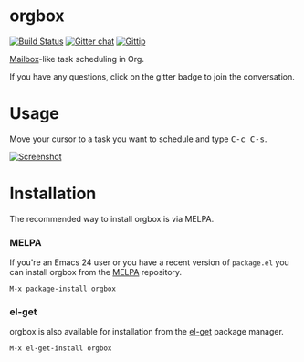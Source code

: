 orgbox
======
[![Build Status](http://img.shields.io/travis/yasuhito/orgbox/develop.svg?style=flat)][travis]
[![Gitter chat](http://img.shields.io/badge/GITTER-orgbox-blue.svg?style=flat)][gitter]
[![Gittip](http://img.shields.io/gittip/yasuhito.svg?style=flat)][gittip]

[travis]: http://travis-ci.org/yasuhito/orgbox
[gitter]: https://gitter.im/yasuhito/orgbox
[gittip]: https://www.gittip.com/yasuhito/

[Mailbox][mailbox]-like task scheduling in Org.

If you have any questions, click on the gitter badge to join the conversation.

[mailbox]: http://www.mailboxapp.com/


Usage
=====

Move your cursor to a task you want to schedule and type <kbd>C-c C-s</kbd>.

[![Screenshot](https://raw.github.com/yasuhito/orgbox/develop/screenshot.png)][screenshot]

[screenshot]: https://raw.github.com/yasuhito/orgbox/develop/screenshot.png


Installation
============

The recommended way to install orgbox is via MELPA.

### MELPA

If you're an Emacs 24 user or you have a recent version of
`package.el` you can install orgbox from the
[MELPA](http://melpa.milkbox.net) repository.

```
M-x package-install orgbox
```

### el-get

orgbox is also available for installation from the
[el-get](https://github.com/dimitri/el-get) package manager.

```
M-x el-get-install orgbox
```
